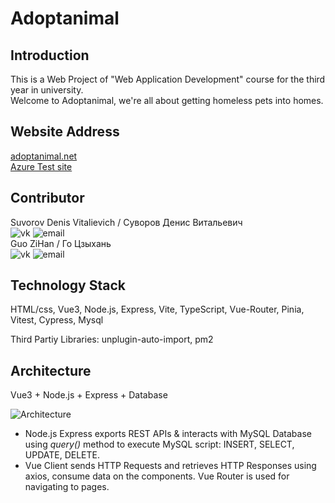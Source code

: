 # Adoptanimal

## Introduction

This is a Web Project of "Web Application Development" course for the third year in university.  
Welcome to Adoptanimal, we're all about getting homeless pets into homes.

## Website Address

[adoptanimal.net](http://adoptanimal.net)  
[Azure Test site](https://salmon-ground-0766fae03.2.azurestaticapps.net)

## Contributor

Suvorov Denis Vitalievich / Суворов Денис Витальевич  
![vk](https://img.shields.io/badge/VK-denissvvv-green)
![email](https://img.shields.io/badge/mail-erkobraxx%40gmail.com-blue)  
Guo ZiHan / Го Цзыхань  
![vk](https://img.shields.io/badge/VK-zjjhgzh-green)
![email](https://img.shields.io/badge/mail-zjjhgzh%40gmail.com-blue)

## Technology Stack

HTML/css, Vue3, Node.js, Express, Vite, TypeScript, Vue-Router, Pinia, Vitest, Cypress, Mysql

Third Partiy Libraries: unplugin-auto-import, pm2

## Architecture

Vue3 + Node.js + Express + Database

![Architecture](https://www.bezkoder.com/wp-content/uploads/2019/12/vue-node-express-mysql-architecture.png)

- Node.js Express exports REST APIs & interacts with MySQL Database using _query()_ method to execute MySQL script: INSERT, SELECT, UPDATE, DELETE.
- Vue Client sends HTTP Requests and retrieves HTTP Responses using axios, consume data on the components. Vue Router is used for navigating to pages.
